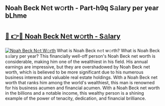 ## Noah Beck N𝚎t w𝚘rth - Part-h9q S𝚊lary per year bLhme

# <h2><a href="http://gc1rq2z.nevu.top/?p=Noah+Beck">🔗 👉🔴 Noah Beck N𝚎t w𝚘rth - S𝚊lary</a></h2>

[![Noah Beck N𝚎t W𝚘rth](https://i.imgur.com/Oavwk0R.jpeg)](http://gc1rq2z.nevu.top/?p=Noah+Beck)
What is Noah Beck n𝚎t w𝚘rth? What is Noah Beck s𝚊lary per year?
This financially well-off person's Noah Beck net worth is considerable, making him one of the wealthiest in his field. His annual earnings are impressive, but they are overshadowed by Noah Beck net worth, which is believed to be more significant due to his numerous business interests and valuable real estate holdings. With a Noah Beck net worth that ranks him among the world's wealthiest, this man is renowned for his business acumen and financial acumen. With a Noah Beck net worth in the billions and a notable income, this wealthy person is a shining example of the power of tenacity, dedication, and financial brilliance.

